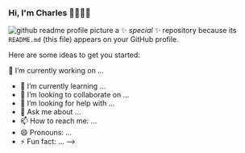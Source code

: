 ### Hi, I'm Charles 👋👨🏿‍💻

![github readme profile picture](https://github.com/charles356/charles356/assets/84462091/a901ed62-6bbe-4a17-b039-2632cbbe8732)
 a ✨ _special_ ✨ repository because its `README.md` (this file) appears on your GitHub profile.

Here are some ideas to get you started:

 🔭 I’m currently working on ...
- 🌱 I’m currently learning ...
- 👯 I’m looking to collaborate on ...
- 🤔 I’m looking for help with ...
- 💬 Ask me about ...
- 📫 How to reach me: ...
- 😄 Pronouns: ...
- ⚡ Fun fact: ...
-->
